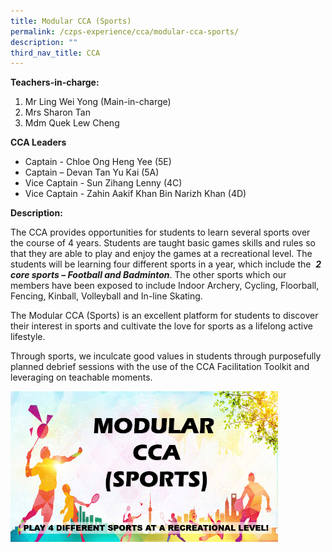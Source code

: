 ```yaml
---
title: Modular CCA (Sports)
permalink: /czps-experience/cca/modular-cca-sports/
description: ""
third_nav_title: CCA
---
```

<p><strong>Teachers-in-charge:</strong></p>
<ol>
<li>Mr Ling Wei Yong (Main-in-charge)</li>
<li>Mrs Sharon Tan</li>
<li>Mdm Quek Lew Cheng</li>
</ol>
<p><strong>CCA Leaders</strong></p>
<ul>
	<li>Captain - Chloe Ong Heng Yee (5E)</li>
	<li>Captain – Devan Tan Yu Kai (5A)</li>
<li>Vice Captain - Sun Zihang Lenny (4C)</li>
<li>Vice Captain - Zahin Aakif Khan Bin Narizh Khan (4D)</li>
</ul>
<p><strong>Description:</strong></p>
<p>The CCA provides opportunities for students to learn several sports over the course of 4 years. Students are taught basic games skills and rules so that they are able to play and enjoy the games at a recreational level. The students will be learning four different sports in a year, which include the &nbsp;<strong><em>2 core sports – Football and Badminton</em></strong>. The other sports which our members have been exposed to include Indoor Archery, Cycling, Floorball, Fencing, Kinball, Volleyball and In-line Skating.</p>
<p>The Modular CCA (Sports) is an excellent platform for students to discover their interest in sports and cultivate the love for sports as a lifelong active lifestyle.&nbsp;</p>
<p>Through sports, we inculcate good values in students through purposefully planned debrief sessions with the use of the CCA Facilitation Toolkit and leveraging on teachable moments.&nbsp;</p>

<img style="width:85%;" src="/images/modular%20cca%20(sports)_for%20sch%20website_2023.gif">